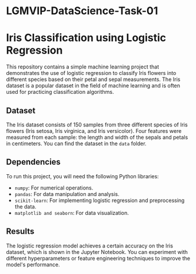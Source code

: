# LGMVIP-DataScience-Task-01

# Iris Classification using Logistic Regression

This repository contains a simple machine learning project that demonstrates the use of logistic regression to classify Iris flowers into different species based on their petal and sepal measurements. The Iris dataset is a popular dataset in the field of machine learning and is often used for practicing classification algorithms.

## Dataset

The Iris dataset consists of 150 samples from three different species of Iris flowers (Iris setosa, Iris virginica, and Iris versicolor). Four features were measured from each sample: the length and width of the sepals and petals in centimeters. You can find the dataset in the `data` folder.

## Dependencies

To run this project, you will need the following Python libraries:

- `numpy`: For numerical operations.
- `pandas`: For data manipulation and analysis.
- `scikit-learn`: For implementing logistic regression and preprocessing the data.
- `matplotlib and seaborn`: For data visualization.

## Results
The logistic regression model achieves a certain accuracy on the Iris dataset, which is shown in the Jupyter Notebook. You can experiment with different hyperparameters or feature engineering techniques to improve the model's performance.


